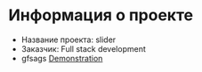 # Информация о проекте
* Название проекта: slider
* Заказчик: Full stack development
* gfsags
[Demonstration](https://ivanushkapr.github.io/slider/index.html)
